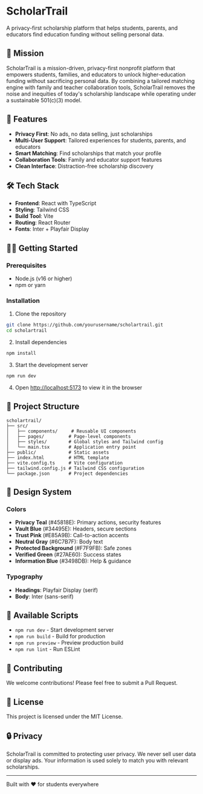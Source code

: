 # ScholarTrail

A privacy-first scholarship platform that helps students, parents, and educators find education funding without selling personal data.

## 🎯 Mission

ScholarTrail is a mission-driven, privacy-first nonprofit platform that empowers students, families, and educators to unlock higher-education funding without sacrificing personal data. By combining a tailored matching engine with family and teacher collaboration tools, ScholarTrail removes the noise and inequities of today's scholarship landscape while operating under a sustainable 501(c)(3) model.

## 🚀 Features

- **Privacy First**: No ads, no data selling, just scholarships
- **Multi-User Support**: Tailored experiences for students, parents, and educators
- **Smart Matching**: Find scholarships that match your profile
- **Collaboration Tools**: Family and educator support features
- **Clean Interface**: Distraction-free scholarship discovery

## 🛠️ Tech Stack

- **Frontend**: React with TypeScript
- **Styling**: Tailwind CSS
- **Build Tool**: Vite
- **Routing**: React Router
- **Fonts**: Inter + Playfair Display

## 🏃‍♂️ Getting Started

### Prerequisites

- Node.js (v16 or higher)
- npm or yarn

### Installation

1. Clone the repository
```bash
git clone https://github.com/yourusername/scholartrail.git
cd scholartrail
```

2. Install dependencies
```bash
npm install
```

3. Start the development server
```bash
npm run dev
```

4. Open [http://localhost:5173](http://localhost:5173) to view it in the browser

## 📁 Project Structure

```
scholartrail/
├── src/
│   ├── components/     # Reusable UI components
│   ├── pages/         # Page-level components
│   ├── styles/        # Global styles and Tailwind config
│   └── main.tsx       # Application entry point
├── public/            # Static assets
├── index.html         # HTML template
├── vite.config.ts     # Vite configuration
├── tailwind.config.js # Tailwind CSS configuration
└── package.json       # Project dependencies
```

## 🎨 Design System

### Colors
- **Privacy Teal** (#45818E): Primary actions, security features
- **Vault Blue** (#34495E): Headers, secure sections
- **Trust Pink** (#E85A9B): Call-to-action accents
- **Neutral Gray** (#6C7B7F): Body text
- **Protected Background** (#F7F9FB): Safe zones
- **Verified Green** (#27AE60): Success states
- **Information Blue** (#3498DB): Help & guidance

### Typography
- **Headings**: Playfair Display (serif)
- **Body**: Inter (sans-serif)

## 🔧 Available Scripts

- `npm run dev` - Start development server
- `npm run build` - Build for production
- `npm run preview` - Preview production build
- `npm run lint` - Run ESLint

## 🤝 Contributing

We welcome contributions! Please feel free to submit a Pull Request.

## 📄 License

This project is licensed under the MIT License.

## 🔒 Privacy

ScholarTrail is committed to protecting user privacy. We never sell user data or display ads. Your information is used solely to match you with relevant scholarships.

---

Built with ❤️ for students everywhere